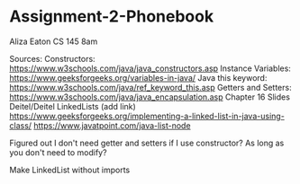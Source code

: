 # Assignment-2-Phonebook

Aliza Eaton
CS 145 8am

Sources:
Constructors: <https://www.w3schools.com/java/java_constructors.asp>
Instance Variables: <https://www.geeksforgeeks.org/variables-in-java/>
Java this keyword: <https://www.w3schools.com/java/ref_keyword_this.asp>
Getters and Setters: <https://www.w3schools.com/java/java_encapsulation.asp>
Chapter 16 Slides Deitel/Deitel LinkedLists (add link)
<https://www.geeksforgeeks.org/implementing-a-linked-list-in-java-using-class/>
<https://www.javatpoint.com/java-list-node>

Figured out I don't need getter and setters if I use constructor?
As long as you don't need to modify?

Make LinkedList without imports
